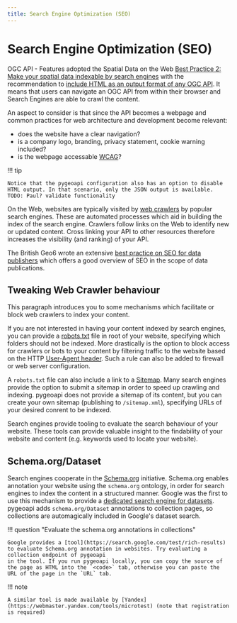 ```yaml
---
title: Search Engine Optimization (SEO)
---
```


# Search Engine Optimization (SEO)

OGC API - Features adopted the Spatial Data on the Web [Best Practice 2: Make your spatial data indexable by search engines](https://www.w3.org/TR/sdw-bp/#indexable-by-search-engines) with the recommendation to [include HTML as an output format of any OGC API](http://docs.ogc.org/is/17-069r3/17-069r3.html#_requirements_class_html). It means that users can navigate an OGC API from within their browser and Search Engines are able to crawl the content.

An aspect to consider is that since the API becomes a webpage and common practices for web architecture and development become relevant:

- does the website have a clear navigation?
- is a company logo, branding, privacy statement, cookie warning included?
- is the webpage accessable [WCAG](https://www.w3.org/TR/WCAG21)?

!!! tip

    Notice that the pygeoapi configuration also has an option to disable HTML output. In that scenario, only the JSON output is available.
    TODO: Paul? validate functionality

On the Web, websites are typically visited by [web crawlers](https://en.wikipedia.org/wiki/Web_crawler) by popular search engines. These
are automated processes which aid in building the index of the search engine. Crawlers follow links on the Web to identify new or updated
content. Cross linking your API to other resources therefore increases the visibility (and ranking) of your API.

The British Geo6 wrote an extensive [best practice on SEO for data publishers](https://www.gov.uk/government/publications/search-engine-optimisation-for-publishers-best-practice-guide) which offers a good overview of SEO in the scope of data publications.

## Tweaking Web Crawler behaviour

This paragraph introduces you to some mechanisms which facilitate or block web crawlers to index your content.

If you are not interested in having your content indexed by search engines, you can provide a [robots.txt](https://en.wikipedia.org/wiki/Robots_exclusion_standard)
file in root of your website, specifying which folders should not be indexed. More drastically is the option to block access for crawlers or bots to your content
by filtering traffic to the website based on the HTTP [User-Agent header](https://developer.mozilla.org/en-US/docs/Web/HTTP/Headers/User-Agent). Such a rule can also
be added to firewall or web server configuration.

A `robots.txt` file can also include a link to a [Sitemap](https://en.wikipedia.org/wiki/Sitemaps). Many search engines provide the option to submit a sitemap
in order to speed up crawling and indexing. pygeoapi does not provide a sitemap of its content, but you can create your own sitemap (publishing to `/sitemap.xml`),
specifying URLs of your desired conrent to be indexed.

Search engines provide tooling to evaluate the search behaviour of your website. These tools can provide valuable insight to the findability of your website
and content (e.g. keywords used to locate your website).

## Schema.org/Dataset

Search engines cooperate in the [Schema.org](https://schema.org) initiative. Schema.org enables annotation your website using the `schema.org` ontology, in
order for search engines to index the content in a structured manner. Google was the first to use this mechanism to provide a [dedicated search engine for datasets](https://datasetsearch.research.google.com/). pygeoapi adds `schema.org/Dataset` annotations to collection pages, so collections are automagically included in Google's dataset search.

!!! question "Evaluate the schema.org annotations in collections"

    Google provides a [tool](https://search.google.com/test/rich-results) to evaluate Schema.org annotation in websites. Try evaluating a collection endpoint of pygeoapi
    in the tool. If you run pygeoapi locally, you can copy the source of the page as HTML into the `<code>` tab, otherwise you can paste the URL of the page in the `URL` tab.

!!! note

    A similar tool is made available by [Yandex](https://webmaster.yandex.com/tools/microtest) (note that registration is required)
